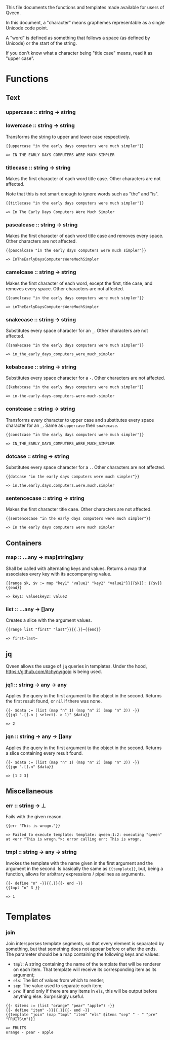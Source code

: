This file documents the functions and templates made available for users
of Qveen.

In this document, a "character" means graphemes representable as a
single Unicode code point.

A "word" is defined as something that follows a space (as defined by
Unicode) or the start of the string.

If you don't know what a character being "title case" means, read it as
"upper case".

# Functions

## Text

### uppercase :: string -> string
### lowercase :: string -> string

Transforms the string to upper and lower case respectively.

```
{{uppercase "in the early days computers were much simpler"}}

=> IN THE EARLY DAYS COMPUTERS WERE MUCH SIMPLER
```

### titlecase :: string -> string

Makes the first character of each word title case. Other characters are
not affected.

Note that this is not smart enough to ignore words such as "the" and
"is".

```
{{titlecase "in the early days computers were much simpler"}}

=> In The Early Days Computers Were Much Simpler
```

### pascalcase :: string -> string

Makes the first character of each word title case and removes every
space. Other characters are not affected.

```
{{pascalcase "in the early days computers were much simpler"}}

=> InTheEarlyDaysComputersWereMuchSimpler
```

### camelcase :: string -> string

Makes the first character of each word, except the first, title case,
and removes every space. Other characters are not affected.

```
{{camelcase "in the early days computers were much simpler"}}

=> inTheEarlyDaysComputersWereMuchSimpler
```

### snakecase :: string -> string

Substitutes every space character for an `_`. Other characters are not
affected.

```
{{snakecase "in the early days computers were much simpler"}}

=> in_the_early_days_computers_were_much_simpler
```

### kebabcase :: string -> string

Substitutes every space character for a `-`. Other characters are not
affected.

```
{{kebabcase "in the early days computers were much simpler"}}

=> in-the-early-days-computers-were-much-simpler
```

### constcase :: string -> string

Transforms every character to upper case and substitutes every space
character for an `_`. Same as `uppercase` then `snakecase`.

```
{{constcase "in the early days computers were much simpler"}}

=> IN_THE_EARLY_DAYS_COMPUTERS_WERE_MUCH_SIMPLER
```

### dotcase :: string -> string

Substitutes every space character for a `.`. Other characters are not
affected.

```
{{dotcase "in the early days computers were much simpler"}}

=> in.the.early.days.computers.were.much.simpler
```

### sentencecase :: string -> string

Makes the first character title case. Other characters are not affected.

```
{{sentencecase "in the early days computers were much simpler"}}

=> In the early days computers were much simpler
```

## Containers

### map :: ...any -> map[string]any

Shall be called with alternating keys and values. Returns a map that
associates every key with its accompanying value.

```
{{range $k, $v := map "key1" "value1" "key2" "value2"}}{{$k}}: {{$v}}{{end}}

=> key1: value1key2: value2
```

### list :: ...any -> []any

Creates a slice with the argument values.

```
{{range list "first" "last"}}{{.}}~{{end}}

=> first~last~
```

## jq

Qveen allows the usage of `jq` queries in templates. Under the hood,
<https://github.com/itchyny/gojq> is being used.

### jq1 :: string -> any -> any

Applies the query in the first argument to the object in the second.
Returns the first result found, or `nil` if there was none.

```
{{- $data := (list (map "n" 1) (map "n" 2) (map "n" 3)) -}}
{{jq1 ".[].n | select(. > 1)" $data}}

=> 2
```

### jqn :: string -> any -> []any

Applies the query in the first argument to the object in the second.
Returns a slice containing every result found.

```
{{- $data := (list (map "n" 1) (map "n" 2) (map "n" 3)) -}}
{{jqn ".[].n" $data}}

=> [1 2 3]
```

## Miscellaneous

### err :: string -> ⊥

Fails with the given reason.

```
{{err "This is wrogn."}}

=> Failed to execute template: template: qveen:1:2: executing "qveen" at <err "This is wrogn.">: error calling err: This is wrogn.
```

### tmpl :: string -> any -> string

Invokes the template with the name given in the first argument and the
argument in the second. Is basically the same as `{{template}}`, but,
being a function, allows for arbitrary expressions / pipelines as
arguments.

```
{{- define "n" -}}{{.}}{{- end -}}
{{tmpl "n" 3 }}

=> 1
```

# Templates

### join

Join intersperses template segments, so that every element is separated
by something, but that something does not appear before or after the
ends. The parameter should be a map containing the following keys and
values:

- `tmpl`: A string containing the name of the template that will be
renderer on each item. That template will receive its corresponding item
as its argument;
- `els`: The list of values from which to render;
- `sep`: The value used to separate each item;
- `pre`: If and only if there are any items in `els`, this will be
  output before anything else. Surprisingly useful.

```
{{- $items := (list "orange" "pear" "apple") -}}
{{- define "item" -}}{{.}}{{- end -}}
{{template "join" (map "tmpl" "item" "els" $items "sep" " - " "pre" "FRUITS\n")}}

=> FRUITS
orange - pear - apple
```
